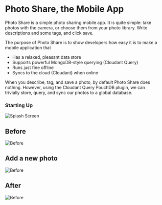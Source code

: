 # Photo Share, the Mobile App

Photo Share is a simple photo sharing mobile app. It is quite simple: take photos with the camera, or choose them from your photo library. Write descriptions and some tags, and click save.

The purpose of Photo Share is to show developers how easy it is to make a mobile application that

* Has a relaxed, pleasant data store
* Supports powerful MongoDB-style querying (Cloudant Query)
* Runs just fine offline
* Syncs to the cloud (Cloudant) when online

When you describe, tag, and save a photo, by default Photo Share does nothing. However, using the Cloudant Query PouchDB plugin, we can trivially store, query, and sync our photos to a global database.

### Starting Up

![Splash Screen](res/img/IMG_4466.jpg)

## Before

![Before](res/img/IMG_4467.jpg)

## Add a new photo

![Before](res/img/IMG_4470.jpg)

## After

![Before](res/img/IMG_4469.jpg)

